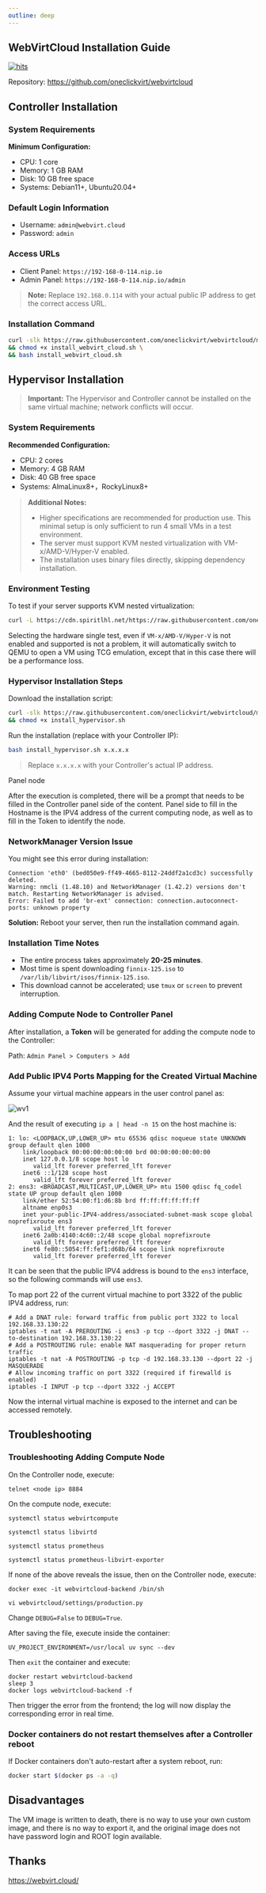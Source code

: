 ```yaml
---
outline: deep
---
```


## WebVirtCloud Installation Guide

[![hits](https://hits.spiritlhl.net/webvirtcloud.svg?action=hit&title=hits&title_bg=%23555555&count_bg=%233aebee&edge_flat=false)](https://hits.spiritlhl.net)

Repository: <https://github.com/oneclickvirt/webvirtcloud>

## Controller Installation

### System Requirements

**Minimum Configuration:**

- CPU: 1 core
- Memory: 1 GB RAM
- Disk: 10 GB free space
- Systems: Debian11+, Ubuntu20.04+

### Default Login Information

- Username: `admin@webvirt.cloud`
- Password: `admin`

### Access URLs

- Client Panel: `https://192-168-0-114.nip.io`
- Admin Panel: `https://192-168-0-114.nip.io/admin`

> **Note:** Replace `192.168.0.114` with your actual public IP address to get the correct access URL.

### Installation Command

```bash
curl -slk https://raw.githubusercontent.com/oneclickvirt/webvirtcloud/main/scripts/install_webvirt_cloud.sh -o install_webvirt_cloud.sh \
&& chmod +x install_webvirt_cloud.sh \
&& bash install_webvirt_cloud.sh
```

## Hypervisor Installation

> **Important:** The Hypervisor and Controller cannot be installed on the same virtual machine; network conflicts will occur.

### System Requirements

**Recommended Configuration:**

- CPU: 2 cores
- Memory: 4 GB RAM
- Disk: 40 GB free space
- Systems: AlmaLinux8+，RockyLinux8+

> **Additional Notes:**
>
> - Higher specifications are recommended for production use. This minimal setup is only sufficient to run 4 small VMs in a test environment.
> - The server must support KVM nested virtualization with VM-x/AMD-V/Hyper-V enabled.
> - The installation uses binary files directly, skipping dependency installation.

### Environment Testing

To test if your server supports KVM nested virtualization:

```bash
curl -L https://cdn.spiritlhl.net/https://raw.githubusercontent.com/oneclickvirt/ecs/master/goecs.sh -o goecs.sh && chmod +x goecs.sh && ./goecs.sh install && goecs -l=en
```

Selecting the hardware single test, even if `VM-x/AMD-V/Hyper-V` is not enabled and supported is not a problem, it will automatically switch to QEMU to open a VM using TCG emulation, except that in this case there will be a performance loss.

### Hypervisor Installation Steps

Download the installation script:

```bash
curl -slk https://raw.githubusercontent.com/oneclickvirt/webvirtcloud/main/scripts/install_hypervisor.sh -o install_hypervisor.sh \
&& chmod +x install_hypervisor.sh
```

Run the installation (replace with your Controller IP):

```bash
bash install_hypervisor.sh x.x.x.x
```

> Replace `x.x.x.x` with your Controller's actual IP address.

Panel node

After the execution is completed, there will be a prompt that needs to be filled in the Controller panel side of the content.
Panel side to fill in the Hostname is the IPV4 address of the current computing node, as well as to fill in the Token to identify the node.

### NetworkManager Version Issue

You might see this error during installation:

```
Connection 'eth0' (bed050e9-ff49-4665-8112-24ddf2a1cd3c) successfully deleted.
Warning: nmcli (1.48.10) and NetworkManager (1.42.2) versions don't match. Restarting NetworkManager is advised.
Error: Failed to add 'br-ext' connection: connection.autoconnect-ports: unknown property
```

**Solution:** Reboot your server, then run the installation command again.

### Installation Time Notes

- The entire process takes approximately **20-25 minutes**.
- Most time is spent downloading `finnix-125.iso` to `/var/lib/libvirt/isos/finnix-125.iso`.
- This download cannot be accelerated; use `tmux` or `screen` to prevent interruption.

### Adding Compute Node to Controller Panel

After installation, a **Token** will be generated for adding the compute node to the Controller:

Path: `Admin Panel > Computers > Add`

### Add Public IPV4 Ports Mapping for the Created Virtual Machine

Assume your virtual machine appears in the user control panel as:

![wv1](images/wv1.png)

And the result of executing `ip a | head -n 15` on the host machine is:

```shell
1: lo: <LOOPBACK,UP,LOWER_UP> mtu 65536 qdisc noqueue state UNKNOWN group default qlen 1000
    link/loopback 00:00:00:00:00:00 brd 00:00:00:00:00:00
    inet 127.0.0.1/8 scope host lo
       valid_lft forever preferred_lft forever
    inet6 ::1/128 scope host
       valid_lft forever preferred_lft forever
2: ens3: <BROADCAST,MULTICAST,UP,LOWER_UP> mtu 1500 qdisc fq_codel state UP group default qlen 1000
    link/ether 52:54:00:f1:d6:8b brd ff:ff:ff:ff:ff:ff
    altname enp0s3
    inet your-public-IPV4-address/associated-subnet-mask scope global noprefixroute ens3
       valid_lft forever preferred_lft forever
    inet6 2a0b:4140:4c60::2/48 scope global noprefixroute
       valid_lft forever preferred_lft forever
    inet6 fe80::5054:ff:fef1:d68b/64 scope link noprefixroute
       valid_lft forever preferred_lft forever
```

It can be seen that the public IPV4 address is bound to the `ens3` interface, so the following commands will use `ens3`.

To map port 22 of the current virtual machine to port 3322 of the public IPV4 address, run:

```shell
# Add a DNAT rule: forward traffic from public port 3322 to local 192.168.33.130:22
iptables -t nat -A PREROUTING -i ens3 -p tcp --dport 3322 -j DNAT --to-destination 192.168.33.130:22
# Add a POSTROUTING rule: enable NAT masquerading for proper return traffic
iptables -t nat -A POSTROUTING -p tcp -d 192.168.33.130 --dport 22 -j MASQUERADE
# Allow incoming traffic on port 3322 (required if firewalld is enabled)
iptables -I INPUT -p tcp --dport 3322 -j ACCEPT
```

Now the internal virtual machine is exposed to the internet and can be accessed remotely.

## Troubleshooting

### Troubleshooting Adding Compute Node

On the Controller node, execute:

```shell
telnet <node ip> 8884
```

On the compute node, execute:

```shell
systemctl status webvirtcompute
```

```shell
systemctl status libvirtd
```

```shell
systemctl status prometheus
```

```shell
systemctl status prometheus-libvirt-exporter
```

If none of the above reveals the issue, then on the Controller node, execute:

```shell
docker exec -it webvirtcloud-backend /bin/sh
```

```shell
vi webvirtcloud/settings/production.py
```

Change `DEBUG=False` to `DEBUG=True`.

After saving the file, execute inside the container:

```shell
UV_PROJECT_ENVIRONMENT=/usr/local uv sync --dev
```

Then `exit` the container and execute:

```shell
docker restart webvirtcloud-backend
sleep 3
docker logs webvirtcloud-backend -f
```

Then trigger the error from the frontend; the log will now display the corresponding error in real time.

### Docker containers do not restart themselves after a Controller reboot

If Docker containers don't auto-restart after a system reboot, run:

```bash
docker start $(docker ps -a -q)
```

## Disadvantages

The VM image is written to death, there is no way to use your own custom image, and there is no way to export it, and the original image does not have password login and ROOT login available.

## Thanks

https://webvirt.cloud/
